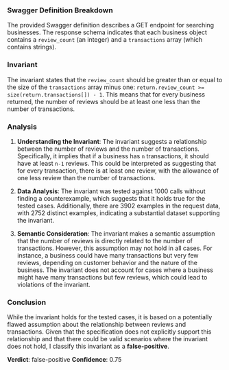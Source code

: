 ### Swagger Definition Breakdown
The provided Swagger definition describes a GET endpoint for searching businesses. The response schema indicates that each business object contains a `review_count` (an integer) and a `transactions` array (which contains strings).

### Invariant
The invariant states that the `review_count` should be greater than or equal to the size of the `transactions` array minus one: `return.review_count >= size(return.transactions[]) - 1`. This means that for every business returned, the number of reviews should be at least one less than the number of transactions.

### Analysis
1. **Understanding the Invariant**: The invariant suggests a relationship between the number of reviews and the number of transactions. Specifically, it implies that if a business has `n` transactions, it should have at least `n-1` reviews. This could be interpreted as suggesting that for every transaction, there is at least one review, with the allowance of one less review than the number of transactions.

2. **Data Analysis**: The invariant was tested against 1000 calls without finding a counterexample, which suggests that it holds true for the tested cases. Additionally, there are 3902 examples in the request data, with 2752 distinct examples, indicating a substantial dataset supporting the invariant.

3. **Semantic Consideration**: The invariant makes a semantic assumption that the number of reviews is directly related to the number of transactions. However, this assumption may not hold in all cases. For instance, a business could have many transactions but very few reviews, depending on customer behavior and the nature of the business. The invariant does not account for cases where a business might have many transactions but few reviews, which could lead to violations of the invariant.

### Conclusion
While the invariant holds for the tested cases, it is based on a potentially flawed assumption about the relationship between reviews and transactions. Given that the specification does not explicitly support this relationship and that there could be valid scenarios where the invariant does not hold, I classify this invariant as a **false-positive**. 

**Verdict**: false-positive
**Confidence**: 0.75
